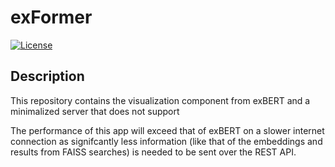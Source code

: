 # exFormer

[![License](https://img.shields.io/badge/License-Apache%202.0-blue.svg)](https://opensource.org/licenses/Apache-2.0)

## Description
This repository contains the visualization component from exBERT and a minimalized server that does not support 

The performance of this app will exceed that of exBERT on a slower internet connection as signifcantly less information (like that of the embeddings and results from FAISS searches) is needed to be sent over the REST API.